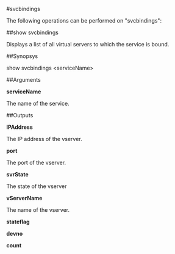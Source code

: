 #svcbindings

The following operations can be performed on "svcbindings":


##show svcbindings

Displays a list of all virtual servers to which the service is bound.


##Synopsys

show svcbindings &lt;serviceName>


##Arguments

<b>serviceName</b>
The name of the service.



##Outputs

<b>IPAddress</b>
The IP address of the vserver.

<b>port</b>
The port of the vserver.

<b>svrState</b>
The state of the vserver

<b>vServerName</b>
The name of the vserver.

<b>stateflag</b>

<b>devno</b>

<b>count</b>



